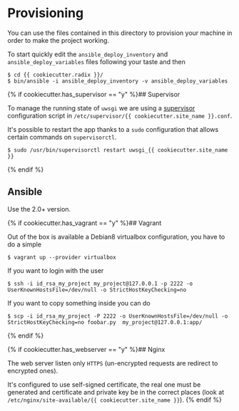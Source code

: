 # Provisioning

You can use the files contained in this directory to provision
your machine in order to make the project working.

To start quickly edit the ``ansible_deploy_inventory`` and ``ansible_deploy_variables``
files following your taste and then

    $ cd {{ cookiecutter.radix }}/
    $ bin/ansible -i ansible_deploy_inventory -v ansible_deploy_variables

{% if cookiecutter.has_supervisor == "y" %}## Supervisor

To manage the running state of ``uwsgi`` we are using a [supervisor](https://supervisord.readthedocs.org/en/latest/)
configuration script in ``/etc/supervisor/{{ cookiecutter.site_name }}.conf``.

It's possible to restart the app thanks to a ``sudo`` configuration that allows
certain commands on ``supervisorctl``.

    $ sudo /usr/bin/supervisorctl restart uwsgi_{{ cookiecutter.site_name }}

{% endif %}

## Ansible

Use the 2.0+ version.

{% if cookiecutter.has_vagrant == "y" %}## Vagrant

Out of the box is available a Debian8 virtualbox configuration, you have
to do a simple

    $ vagrant up --provider virtualbox

If you want to login with the user

    $ ssh -i id_rsa_my_project my_project@127.0.0.1 -p 2222 -o UserKnownHostsFile=/dev/null -o StrictHostKeyChecking=no

If you want to copy something inside you can do

    $ scp -i id_rsa_my_project -P 2222 -o UserKnownHostsFile=/dev/null -o StrictHostKeyChecking=no foobar.py  my_project@127.0.0.1:app/

{% endif %}

{% if cookiecutter.has_webserver == "y" %}## Nginx

The web server listen only ``HTTPS`` (un-encrypted requests are redirect to encrypted ones).

It's configured to use self-signed certificate, the real one must be generated and certificate
and private key be in the correct places (look at ``/etc/nginx/site-available/{{ cookiecutter.site_name }}``).
{% endif %}
